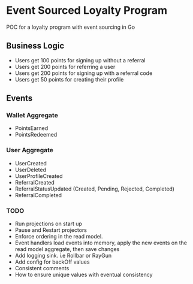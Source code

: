 # Event Sourced Loyalty Program

POC for a loyalty program with event sourcing in Go

## Business Logic

-   Users get 100 points for signing up without a referral
-   Users get 200 points for referring a user
-   Users get 200 points for signing up with a referral code
-   Users get 50 points for creating their profile

## Events

### Wallet Aggregate

-   PointsEarned
-   PointsRedeemed

### User Aggregate

-   UserCreated
-   UserDeleted
-   UserProfileCreated
-   ReferralCreated
-   ReferralStatusUpdated (Created, Pending, Rejected, Completed)
-   ReferralCompleted

### TODO

-   Run projections on start up
-   Pause and Restart projectors
-   Enforce ordering in the read model.
-   Event handlers load events into memory, apply the new events on the read model aggregate, then save changes
-   Add logging sink. i.e Rollbar or RayGun
-   Add config for backOff values
-   Consistent comments
-   How to ensure unique values with eventual consistency
